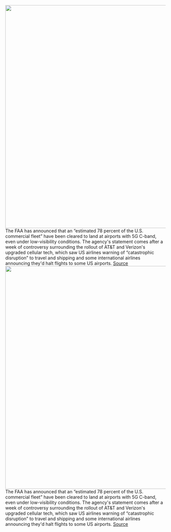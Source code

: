 <img src='https://cdn.vox-cdn.com/thumbor/h_seb1HngaAFzJh6LIVq6aOgT7U=/0x0:5400x3600/1200x800/filters:focal(2268x1368:3132x2232)/cdn.vox-cdn.com/uploads/chorus_image/image/70413592/1229178652.0.jpg' width='700px' /><br/>
The FAA has announced that an “estimated 78 percent of the U.S. commercial fleet” have been cleared to land at airports with 5G C-band, even under low-visibility conditions. The agency's statement comes after a week of controversy surrounding the rollout of AT&T and Verizon's upgraded cellular tech, which saw US airlines warning of “catastrophic disruption” to travel and shipping and some international airlines announcing they'd halt flights to some US airports.
<a href='https://www.theverge.com/2022/1/20/22893597/faa-5g-c-band-rollout-airports-cleared-altimeters-regional-jets'> Source <a/><img src='https://cdn.vox-cdn.com/thumbor/h_seb1HngaAFzJh6LIVq6aOgT7U=/0x0:5400x3600/1200x800/filters:focal(2268x1368:3132x2232)/cdn.vox-cdn.com/uploads/chorus_image/image/70413592/1229178652.0.jpg' width='700px' /><br/>
The FAA has announced that an “estimated 78 percent of the U.S. commercial fleet” have been cleared to land at airports with 5G C-band, even under low-visibility conditions. The agency's statement comes after a week of controversy surrounding the rollout of AT&T and Verizon's upgraded cellular tech, which saw US airlines warning of “catastrophic disruption” to travel and shipping and some international airlines announcing they'd halt flights to some US airports.
<a href='https://www.theverge.com/2022/1/20/22893597/faa-5g-c-band-rollout-airports-cleared-altimeters-regional-jets'> Source <a/>